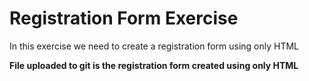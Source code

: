 <h1>Registration Form Exercise</h1>
<p>In this exercise we need to create a registration form using only HTML</p>

<p><strong>File uploaded to git is the registration form created using only HTML</strong></p>